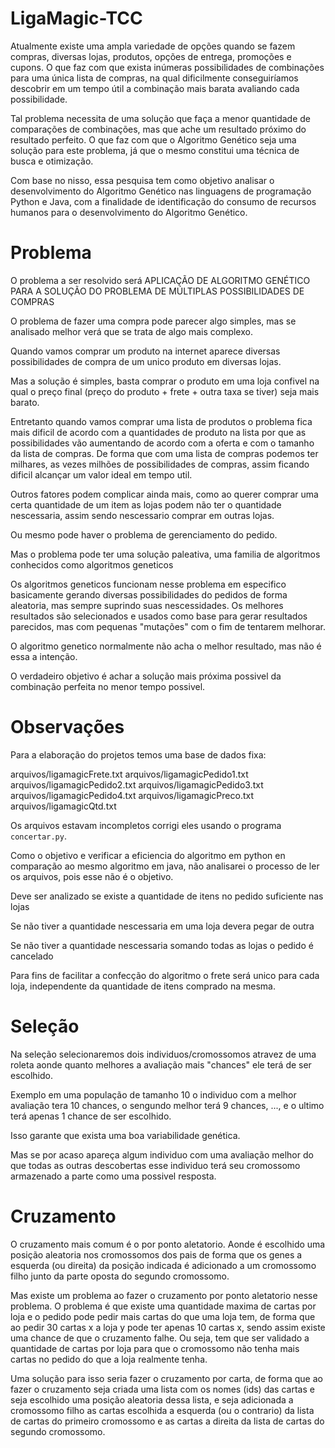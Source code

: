 # LigaMagic-TCC


Atualmente existe uma ampla variedade de opções quando se fazem compras, diversas lojas, produtos, opções de entrega, promoções e cupons. O que faz com que exista inúmeras possibilidades de combinações para uma única lista de compras, na qual dificilmente conseguiríamos descobrir em um tempo útil a combinação mais barata avaliando cada possibilidade.

Tal problema necessita de uma solução que faça a menor quantidade de comparações de combinações, mas que ache um resultado próximo do resultado perfeito. O que faz com que o Algoritmo Genético seja uma solução para este problema, já que o mesmo constitui uma técnica de busca e otimização.

Com base no nisso, essa pesquisa tem como objetivo analisar o desenvolvimento do Algoritmo Genético nas linguagens de programação Python e Java, com a finalidade de identificação do consumo de recursos humanos para o desenvolvimento do Algoritmo Genético.



# Problema

O problema a ser resolvido será APLICAÇÃO DE ALGORITMO GENÉTICO PARA A SOLUÇÃO DO PROBLEMA DE MÚLTIPLAS POSSIBILIDADES DE COMPRAS

O problema de fazer uma compra pode parecer algo simples, mas se analisado melhor verá que se trata de algo mais complexo.

Quando vamos comprar um produto na internet aparece diversas possibilidades de compra de um unico produto em diversas lojas.

Mas a solução é simples, basta comprar o produto em uma loja confivel na qual o preço final (preço do produto + frete + outra taxa se tiver) seja mais barato.

Entretanto quando vamos comprar uma lista de produtos o problema fica mais dificil de acordo com a quantidades de produto na lista por que as possibilidades vão aumentando de acordo com a oferta e com o tamanho da lista de compras. De forma que com uma lista de compras podemos ter milhares, as vezes milhões de possibilidades de compras, assim ficando dificil alcançar um valor ideal em tempo util.

Outros fatores podem complicar ainda mais, como ao querer comprar uma certa quantidade de um item as lojas podem não ter o quantidade nescessaria, assim sendo nescessario comprar em outras lojas.

Ou mesmo pode haver o problema de gerenciamento do pedido.

Mas o problema pode ter uma solução paleativa, uma familia de algoritmos conhecidos como algoritmos geneticos

Os algoritmos geneticos funcionam nesse problema em especifico basicamente gerando diversas possibilidades do pedidos de forma aleatoria, mas sempre suprindo suas nescessidades.
Os melhores resultados são selecionados e usados como base para gerar resultados parecidos, mas com pequenas "mutações" com o fim de tentarem melhorar.

O algoritmo genetico normalmente não acha o melhor resultado, mas não é essa a intenção.

O verdadeiro objetivo é achar a solução mais próxima possivel da combinação perfeita no menor tempo possivel.

# Observações

Para a elaboração do projetos temos uma base de dados fixa:

arquivos/ligamagicFrete.txt
arquivos/ligamagicPedido1.txt
arquivos/ligamagicPedido2.txt
arquivos/ligamagicPedido3.txt
arquivos/ligamagicPedido4.txt
arquivos/ligamagicPreco.txt
arquivos/ligamagicQtd.txt

Os arquivos estavam incompletos corrigi eles usando o programa `concertar.py`.

Como o objetivo e verificar a eficiencia do algoritmo em python en comparação ao mesmo algoritmo em java, não analisarei o processo de ler os arquivos, pois esse não é o objetivo.

Deve ser analizado se existe a quantidade de itens no pedido suficiente nas lojas

Se não tiver a quantidade nescessaria em uma loja devera pegar de outra

Se não tiver a quantidade nescessaria somando todas as lojas o pedido é cancelado

Para fins de facilitar a confecção do algoritmo o frete será unico para cada loja, independente da quantidade de itens comprado na mesma.

# Seleção



Na seleção selecionaremos dois individuos/cromossomos atravez de uma roleta aonde quanto melhores a avaliação mais "chances" ele terá de ser escolhido.

Exemplo em uma população de tamanho 10 o individuo com a melhor avaliação tera 10 chances, o sengundo melhor terá 9 chances, ..., e o ultimo terá apenas 1 chance de ser escolhido.

Isso garante que exista uma boa variabilidade genética. 

Mas se por acaso apareça algum individuo com uma avaliação melhor do que todas as outras descobertas esse individuo terá seu cromossomo armazenado a parte como uma possivel resposta.

# Cruzamento

O cruzamento mais comum é o por ponto aletatorio. Aonde é escolhido uma posição aleatoria nos cromossomos dos pais de forma que os genes a esquerda (ou direita) da posição indicada é adicionado a um cromossomo filho junto da parte oposta do segundo cromossomo.

Mas existe um problema ao fazer o cruzamento por ponto aletatorio nesse problema. O problema é que existe uma quantidade maxima de cartas por loja e o pedido pode pedir mais cartas do que uma loja tem, de forma que ao pedir 30 cartas x a loja y pode ter apenas 10 cartas x, sendo assim existe uma chance de que o cruzamento falhe. Ou seja, tem que ser validado a quantidade de cartas por loja para que o cromossomo não tenha mais cartas no pedido do que a loja realmente tenha. 

Uma solução para isso seria fazer o cruzamento por carta, de forma que ao fazer o cruzamento seja criada uma lista com os nomes (ids) das cartas e seja escolhido uma posição aleatoria dessa lista, e seja adicionada a cromossomo filho as cartas escolhida a esquerda (ou o contrario) da lista de cartas do primeiro cromossomo e as cartas a direita da lista de cartas do segundo cromossomo.
